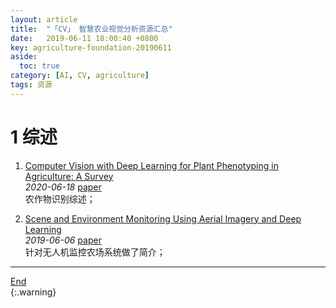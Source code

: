 ```yaml
---
layout: article
title:  "「CV」 智慧农业视觉分析资源汇总"
date:   2019-06-11 18:00:40 +0800
key: agriculture-foundation-20190611
aside:
  toc: true
category: [AI, CV, agriculture]
tags: 资源
---
```

<span id='head'></span>  

<!--more-->
# 1 综述
1. [Computer Vision with Deep Learning for Plant Phenotyping in Agriculture: A Survey](http://cn.arxiv.org/abs/2006.11391)  
 *2020-06-18* [paper](https://arxiv.org/abs/2006.11391)     
 农作物识别综述；    

 1. [Scene and Environment Monitoring Using Aerial Imagery and Deep Learning](http://cn.arxiv.org/abs/1906.02809)   
 *2019-06-06* [paper](https://arxiv.org/abs/1906.02809)    
 针对无人机监控农场系统做了简介；    

 




-------------------  
[End](#head)   
{:.warning}  
